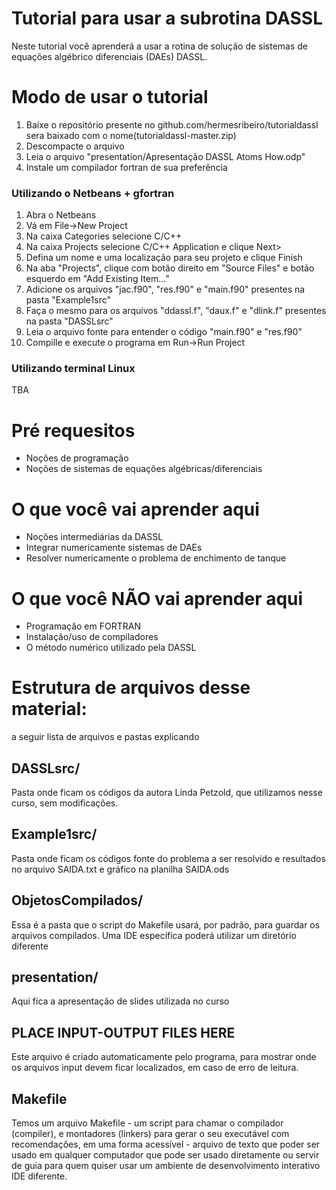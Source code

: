 # Tutorial para usar a subrotina DASSL
Neste tutorial você aprenderá a usar a rotina de solução de sistemas de equações algébrico diferenciais (DAEs) DASSL.

# Modo de usar o tutorial
1. Baixe o repositório presente no github.com/hermesribeiro/tutorialdassl sera baixado com o nome(tutorialdassl-master.zip)
3. Descompacte o arquivo
4. Leia o arquivo "presentation/Apresentação DASSL Atoms How.odp"
5. Instale um compilador fortran de sua preferência

### Utilizando o Netbeans + gfortran
1. Abra o Netbeans
2. Vá em File->New Project
3. Na caixa Categories selecione C/C++
4. Na caixa Projects selecione C/C++ Application e clique Next>
5. Defina um nome e uma localização para seu projeto e clique Finish
6. Na aba "Projects", clique com botão direito em "Source Files" e botão esquerdo em "Add Existing Item..."
7. Adicione os arquivos "jac.f90", "res.f90" e "main.f90" presentes na pasta "Example1src"
8. Faça o mesmo para os arquivos "ddassl.f", "daux.f" e "dlink.f" presentes na pasta "DASSLsrc"
9. Leia o arquivo fonte para entender o código "main.f90" e "res.f90"
10. Compille e execute o programa em Run->Run Project

### Utilizando terminal Linux 
TBA

# Pré requesitos
- Noções de programação
- Noções de sistemas de equações algébricas/diferenciais

# O que você vai aprender aqui
- Noções intermediárias da DASSL
- Integrar numericamente sistemas de DAEs
- Resolver numericamente o problema de enchimento de tanque

# O que você NÃO vai aprender aqui
- Programação em FORTRAN
- Instalação/uso de compiladores
- O método numérico utilizado pela DASSL

# Estrutura de arquivos desse material:
a seguir lista de arquivos e pastas explicando 

## DASSLsrc/
Pasta onde ficam os códigos da autora Linda Petzold, que utilizamos nesse curso, sem modificações.

## Example1src/
Pasta onde ficam os códigos fonte do problema a ser resolvido e resultados no arquivo SAIDA.txt e gráfico na planilha SAIDA.ods

## ObjetosCompilados/
Essa é a pasta que o script do Makefile usará, por padrão, para guardar os arquivos compilados.
Uma IDE específica poderá utilizar um diretório diferente

## presentation/
Aqui fica a apresentação de slides utilizada no curso

## PLACE INPUT-OUTPUT FILES HERE
Este arquivo é criado automaticamente pelo programa, para mostrar onde os arquivos input devem ficar localizados, em caso de erro de leitura.

## Makefile
Temos um arquivo Makefile - um script para chamar o compilador (compiler), e montadores (linkers) para gerar o seu executável
com recomendações, em uma forma acessível - arquivo de texto que poder ser usado em qualquer computador
que pode ser usado diretamente ou servir de guia para quem quiser usar um ambiente de desenvolvimento interativo IDE diferente.

